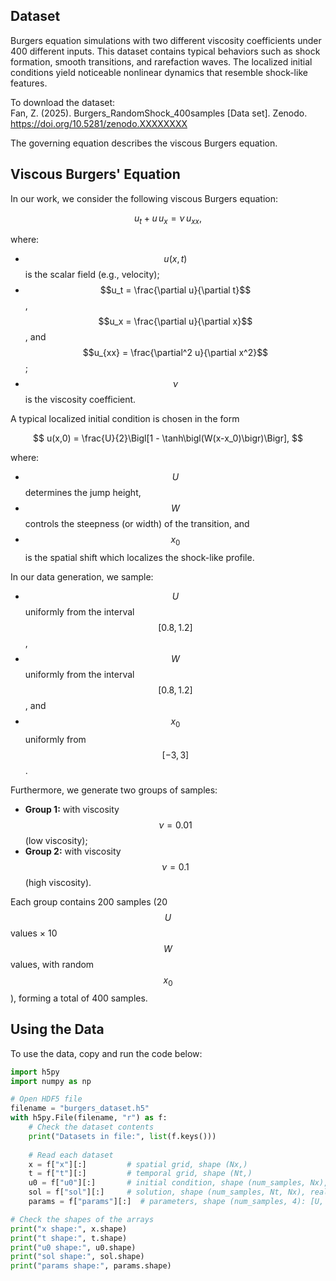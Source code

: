 ## Dataset

Burgers equation simulations with two different viscosity coefficients under 400 different inputs. This dataset contains typical behaviors such as shock formation, smooth transitions, and rarefaction waves. The localized initial conditions yield noticeable nonlinear dynamics that resemble shock-like features.

To download the dataset:  
Fan, Z. (2025). Burgers_RandomShock_400samples [Data set]. Zenodo. https://doi.org/10.5281/zenodo.XXXXXXXX

The governing equation describes the viscous Burgers equation.

## Viscous Burgers' Equation

In our work, we consider the following viscous Burgers equation:

$$
u_t + u\,u_x = \nu\,u_{xx},
$$

where:
- $$u(x,t)$$ is the scalar field (e.g., velocity);
- $$u_t = \frac{\partial u}{\partial t}$$, $$u_x = \frac{\partial u}{\partial x}$$, and $$u_{xx} = \frac{\partial^2 u}{\partial x^2}$$;
- $$\nu$$ is the viscosity coefficient.

A typical localized initial condition is chosen in the form

$$
u(x,0) = \frac{U}{2}\Bigl[1 - \tanh\bigl(W(x-x_0)\bigr)\Bigr],
$$

where:
- $$U$$ determines the jump height,
- $$W$$ controls the steepness (or width) of the transition, and
- $$x_0$$ is the spatial shift which localizes the shock-like profile.

In our data generation, we sample:
- $$U$$ uniformly from the interval $$[0.8,1.2]$$,
- $$W$$ uniformly from the interval $$[0.8,1.2]$$, and
- $$x_0$$ uniformly from $$[-3,3]$$.
  
Furthermore, we generate two groups of samples:
- **Group 1:** with viscosity $$\nu = 0.01$$ (low viscosity);
- **Group 2:** with viscosity $$\nu = 0.1$$ (high viscosity).

Each group contains 200 samples (20 $$U$$ values × 10 $$W$$ values, with random $$x_0$$), forming a total of 400 samples.

## Using the Data

To use the data, copy and run the code below:

```python
import h5py
import numpy as np

# Open HDF5 file
filename = "burgers_dataset.h5"
with h5py.File(filename, "r") as f:
    # Check the dataset contents
    print("Datasets in file:", list(f.keys()))
    
    # Read each dataset
    x = f["x"][:]         # spatial grid, shape (Nx,)
    t = f["t"][:]         # temporal grid, shape (Nt,)
    u0 = f["u0"][:]       # initial condition, shape (num_samples, Nx), real numbers
    sol = f["sol"][:]     # solution, shape (num_samples, Nt, Nx), real numbers
    params = f["params"][:]  # parameters, shape (num_samples, 4): [U, W, x0, nu]

# Check the shapes of the arrays
print("x shape:", x.shape)
print("t shape:", t.shape)
print("u0 shape:", u0.shape)
print("sol shape:", sol.shape)
print("params shape:", params.shape)
